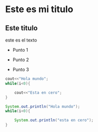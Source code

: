 # Este es mi titulo 

## Este titulo


este es el texto

- Punto 1

- Punto 2

- Punto 3

```cpp
cout<<"Hola mundo";
while(i<0){

	cout<<"Esta en cero";
}
```

```java
System.out.println("Hola mundo");
while(i<0){

	System.out.println("esta en cero");
}
```